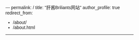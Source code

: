 \---
permalink: /
title: "肝酱Briliants网站"
author_profile: true
redirect_from: 
  - /about/
  - /about.html
---
<html lang="zh-CN">
<head>
    <meta charset="UTF-8">
    <meta name="viewport" content="width=device-width, initial-scale=1.0">
    <title>介绍</title>
    <style>
        * {
            margin: 0;
            padding: 0;
            box-sizing: border-box;
            font-family: 'STKaiti', '华文楷体', sans-serif;
        }

        body {
            font-family: 'Microsoft YaHei', sans-serif;
            line-height: 1.8;
            background-color: #f0f0f0;
        }
        input, textarea, button {
            font-family: 'STKaiti', '华文楷体', sans-serif;
            font-size: 1.1em; /* 放大表单文字 */
            padding: 8px;
        }
        header {
            background-color: #333;
            color: white;
            text-align: center;
            padding: 2rem;
        }

        nav {
            background-color: #444;
            padding: 1rem;
            position: sticky;
            top: 0;
        }

        nav ul {
            display: flex;
            justify-content: center;
            list-style: none;
        }

        nav a {
            color: white;
            text-decoration: none;
            padding: 1rem 2rem;
            transition: all 0.3s;
        }

        nav a:hover {
            background-color: #555;
        }

        .container {
            max-width: 1200px;
            margin: 0 auto;
            padding: 2rem;
        }

        .card {
            background-color: white;
            border-radius: 8px;
            padding: 2rem;
            margin: 1rem 0;
            box-shadow: 0 2px 5px rgba(0,0,0,0.1);
        }

        footer {
            background-color: #333;
            color: white;
            text-align: center;
            padding: 1rem;
            position: fixed;
            bottom: 0;
            width: 100%;
        }

        @media (max-width: 768px) {
            nav ul {
                flex-direction: column;
                text-align: center;
            }
        }
    </style>
</head>
<body>
    <header>
        <h1></h1>
        <p>by 肝酱Briliant</p>
    </header>

  

    <div class="container">
        <div class="card">
            <h2>最新动态</h2>
            <p>更新内容</p>
            <ul>
                <li>2025.3.25.001：修改大部分Ui</li>
            </ul>
        </div>

       
        

    <footer>
        <p>© 2023 我的网站 版权所有</p>
    </footer>


    
</body>
</html>
